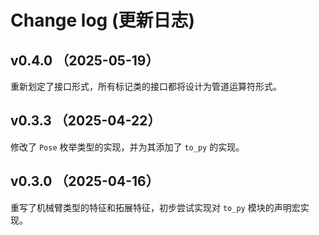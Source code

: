 # Change log (更新日志)

## v0.4.0 （2025-05-19）

重新划定了接口形式，所有标记类的接口都将设计为管道运算符形式。

## v0.3.3 （2025-04-22）

修改了 `Pose` 枚举类型的实现，并为其添加了 `to_py` 的实现。

## v0.3.0 （2025-04-16）

重写了机械臂类型的特征和拓展特征，初步尝试实现对 `to_py` 模块的声明宏实现。

